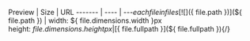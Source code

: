 
Preview | Size | URL
------- | ---- | ---$each{ file in files }
[![](${ file.path })](${ file.path }) | width: ${ file.dimensions.width }px<br>height: ${ file.dimensions.height }px | [${ file.fullpath }](${ file.fullpath }){/}
